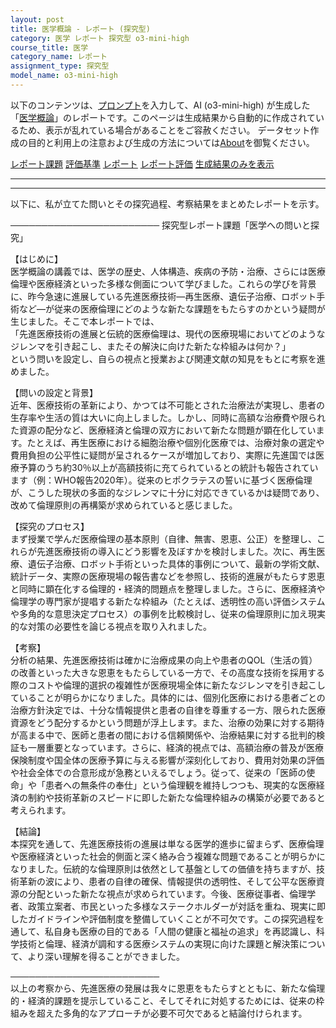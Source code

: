 ```yaml
---
layout: post
title: 医学概論 - レポート (探究型)
category: 医学 レポート 探究型 o3-mini-high
course_title: 医学
category_name: レポート
assignment_type: 探究型
model_name: o3-mini-high
---
```


以下のコンテンツは、[プロンプト](https://github.com/takedatoshiyuki/synthetic_assignments/tree/main/generated/医学/o3-mini-high/prompt_レポート-探究型.md)を入力して、AI (o3-mini-high) が生成した「[医学概論](/contents/医学/)」のレポートです。このページは生成結果から自動的に作成されているため、表示が乱れている場合があることをご容赦ください。
データセット作成の目的と利用上の注意および生成の方法については[About](/About)を御覧ください。

[レポート課題](../レポート課題-探究型)
[評価基準](../評価基準-探究型)
[レポート](../レポート-探究型)
[レポート評価](../レポート評価-探究型)
[生成結果のみを表示](https://github.com/takedatoshiyuki/synthetic_assignments/tree/main/generated/医学/o3-mini-high/レポート-探究型.md)
  

***
***
  
以下に、私が立てた問いとその探究過程、考察結果をまとめたレポートを示す。

────────────────────────
探究型レポート課題「医学への問いと探究」

【はじめに】  
医学概論の講義では、医学の歴史、人体構造、疾病の予防・治療、さらには医療倫理や医療経済といった多様な側面について学びました。これらの学びを背景に、昨今急速に進展している先進医療技術―再生医療、遺伝子治療、ロボット手術など―が従来の医療倫理にどのような新たな課題をもたらすのかという疑問が生じました。そこで本レポートでは、  
「先進医療技術の進展と伝統的医療倫理は、現代の医療現場においてどのようなジレンマを引き起こし、またその解決に向けた新たな枠組みは何か？」  
という問いを設定し、自らの視点と授業および関連文献の知見をもとに考察を進めました。

【問いの設定と背景】  
近年、医療技術の革新により、かつては不可能とされた治療法が実現し、患者の生存率や生活の質は大いに向上しました。しかし、同時に高額な治療費や限られた資源の配分など、医療経済と倫理の双方において新たな問題が顕在化しています。たとえば、再生医療における細胞治療や個別化医療では、治療対象の選定や費用負担の公平性に疑問が呈されるケースが増加しており、実際に先進国では医療予算のうち約30％以上が高額技術に充てられているとの統計も報告されています（例：WHO報告2020年）。従来のヒポクラテスの誓いに基づく医療倫理が、こうした現状の多面的なジレンマに十分に対応できているかは疑問であり、改めて倫理原則の再構築が求められていると感じました。

【探究のプロセス】  
まず授業で学んだ医療倫理の基本原則（自律、無害、恩恵、公正）を整理し、これらが先進医療技術の導入にどう影響を及ぼすかを検討しました。次に、再生医療、遺伝子治療、ロボット手術といった具体的事例について、最新の学術文献、統計データ、実際の医療現場の報告書などを参照し、技術的進展がもたらす恩恵と同時に顕在化する倫理的・経済的問題点を整理しました。さらに、医療経済や倫理学の専門家が提唱する新たな枠組み（たとえば、透明性の高い評価システムや多角的な意思決定プロセス）の事例を比較検討し、従来の倫理原則に加え現実的な対策の必要性を論じる視点を取り入れました。

【考察】  
分析の結果、先進医療技術は確かに治療成果の向上や患者のQOL（生活の質）の改善といった大きな恩恵をもたらしている一方で、その高度な技術を採用する際のコストや倫理的選択の複雑性が医療現場全体に新たなジレンマを引き起こしていることが明らかになりました。具体的には、個別化医療における患者ごとの治療方針決定では、十分な情報提供と患者の自律を尊重する一方、限られた医療資源をどう配分するかという問題が浮上します。また、治療の効果に対する期待が高まる中で、医師と患者の間における信頼関係や、治療結果に対する批判的検証も一層重要となっています。さらに、経済的視点では、高額治療の普及が医療保険制度や国全体の医療予算に与える影響が深刻化しており、費用対効果の評価や社会全体での合意形成が急務といえるでしょう。従って、従来の「医師の使命」や「患者への無条件の奉仕」という倫理観を維持しつつも、現実的な医療経済の制約や技術革新のスピードに即した新たな倫理枠組みの構築が必要であると考えられます。

【結論】  
本探究を通して、先進医療技術の進展は単なる医学的進歩に留まらず、医療倫理や医療経済といった社会的側面と深く絡み合う複雑な問題であることが明らかになりました。伝統的な倫理原則は依然として基盤としての価値を持ちますが、技術革新の波により、患者の自律の確保、情報提供の透明性、そして公平な医療資源の分配といった新たな視点が求められています。今後、医療従事者、倫理学者、政策立案者、市民といった多様なステークホルダーが対話を重ね、現実に即したガイドラインや評価制度を整備していくことが不可欠です。この探究過程を通して、私自身も医療の目的である「人間の健康と福祉の追求」を再認識し、科学技術と倫理、経済が調和する医療システムの実現に向けた課題と解決策について、より深い理解を得ることができました。

────────────────────────  
以上の考察から、先進医療の発展は我々に恩恵をもたらすとともに、新たな倫理的・経済的課題を提示していること、そしてそれに対処するためには、従来の枠組みを超えた多角的なアプローチが必要不可欠であると結論付けられます。
